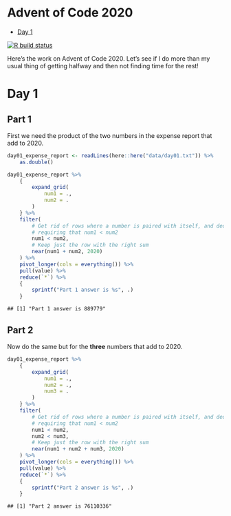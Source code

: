 Advent of Code 2020
================

  - [Day 1](#day-1)

<!-- badges: start -->

[![R build
status](https://github.com/hamedbh/advent-code-2020/workflows/R-CMD-check/badge.svg)](https://github.com/hamedbh/advent-code-2020/actions)
<!-- badges: end -->

Here’s the work on Advent of Code 2020. Let’s see if I do more than my
usual thing of getting halfway and then not finding time for the rest\!

# Day 1

## Part 1

First we need the product of the two numbers in the expense report that
add to 2020.

``` r
day01_expense_report <- readLines(here::here("data/day01.txt")) %>% 
    as.double()

day01_expense_report %>% 
    {
        expand_grid(
            num1 = ., 
            num2 = .
        )
    } %>% 
    filter(
        # Get rid of rows where a number is paired with itself, and dedupe, by 
        # requiring that num1 < num2
        num1 < num2, 
        # Keep just the row with the right sum
        near(num1 + num2, 2020)
    ) %>% 
    pivot_longer(cols = everything()) %>% 
    pull(value) %>% 
    reduce(`*`) %>% 
    {
        sprintf("Part 1 answer is %s", .)
    }
```

    ## [1] "Part 1 answer is 889779"

## Part 2

Now do the same but for the **three** numbers that add to 2020.

``` r
day01_expense_report %>% 
    {
        expand_grid(
            num1 = ., 
            num2 = ., 
            num3 = .
        )
    } %>% 
    filter(
        # Get rid of rows where a number is paired with itself, and dedupe, by 
        # requiring that num1 < num2
        num1 < num2, 
        num2 < num3, 
        # Keep just the row with the right sum
        near(num1 + num2 + num3, 2020)
    ) %>% 
    pivot_longer(cols = everything()) %>% 
    pull(value) %>% 
    reduce(`*`) %>% 
    {
        sprintf("Part 2 answer is %s", .)
    }
```

    ## [1] "Part 2 answer is 76110336"

